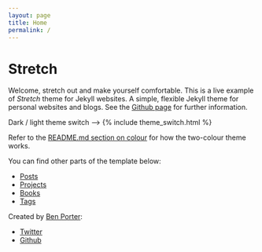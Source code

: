 ```yaml
---
layout: page
title: Home
permalink: /
---
```


# Stretch

Welcome, stretch out and make yourself comfortable. This is a live example of *Stretch* theme for Jekyll websites. A simple, flexible Jekyll theme for personal websites and blogs. See the [Github page](https://github.com/penborter/stretch) for further information. 

Dark / light theme switch --> {% include theme_switch.html %}

Refer to the [README.md section on colour](https://github.com/penborter/stretch#two-colour-system) for how the two-colour theme works.

You can find other parts of the template below:

<ul class="nav-about">
  <li><a href="/posts">Posts</a></li>
  <li><a href="/projects">Projects</a></li>
  <li><a href="/books">Books</a></li>
  <li><a href="/tags">Tags</a></li>
</ul>

Created by [Ben Porter](https://www.penborter.com/): 

- [Twitter](https://twitter.com/penborter)
- [Github](https://github.com/penborter)
